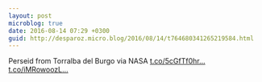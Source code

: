```yaml
---
layout: post
microblog: true
date: 2016-08-14 07:29 +0300
guid: http://desparoz.micro.blog/2016/08/14/t764680341265219584.html
---
```

Perseid from Torralba del Burgo via NASA [t.co/5cGfTf0hr...](https://t.co/5cGfTf0hrq) [t.co/iMRowoozL...](https://t.co/iMRowoozLb)
